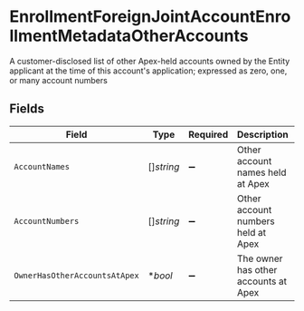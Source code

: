 # EnrollmentForeignJointAccountEnrollmentMetadataOtherAccounts

A customer-disclosed list of other Apex-held accounts owned by the Entity applicant at the time of this account's application; expressed as zero, one, or many account numbers


## Fields

| Field                                | Type                                 | Required                             | Description                          | Example                              |
| ------------------------------------ | ------------------------------------ | ------------------------------------ | ------------------------------------ | ------------------------------------ |
| `AccountNames`                       | []*string*                           | :heavy_minus_sign:                   | Other account names held at Apex     |                                      |
| `AccountNumbers`                     | []*string*                           | :heavy_minus_sign:                   | Other account numbers held at Apex   |                                      |
| `OwnerHasOtherAccountsAtApex`        | **bool*                              | :heavy_minus_sign:                   | The owner has other accounts at Apex | true                                 |